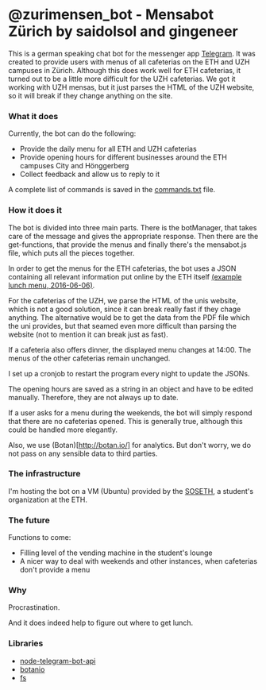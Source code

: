 # @zurimensen_bot - Mensabot Zürich by saidolsol and gingeneer

This is a german speaking chat bot for the messenger app [Telegram](https://telegram.org). It was created to provide users with menus of all cafeterias on the ETH and UZH campuses in Zürich. Although this does work well for ETH cafeterias, it turned out to be a little more difficult for the UZH cafeterias. We got it working with UZH mensas, but it just parses the HTML of the UZH website, so it will break if they change anything on the site.

### What it does

Currently, the bot can do the following:
* Provide the daily menu for all ETH and UZH cafeterias
* Provide opening hours for different businesses around the ETH campuses City and Hönggerberg
* Collect feedback and allow us to reply to it

A complete list of commands is saved in the [commands.txt](https://github.com/saidolsol/mensabot_js/blob/master/commands.txt) file.

### How it does it

The bot is divided into three main parts. There is the botManager, that takes care of the message and gives the appropriate response. Then there are the get-functions, that provide the menus and finally there's the mensabot.js file, which puts all the pieces together.

In order to get the menus for the ETH cafeterias, the bot uses a JSON containing all relevant information put online by the ETH itself [(example lunch menu, 2016-06-06)](https://www.webservices.ethz.ch/gastro/v1/RVRI/Q1E1/meals/de/2016-06-06/lunch). 

For the cafeterias of the UZH, we parse the HTML of the unis website, which is not a good solution, since it can break really fast if they chage anything. The alternative would be to get the data from the PDF file which the uni provides, but that seamed even more difficult than parsing the website (not to mention it can break just as fast).

If a cafeteria also offers dinner, the displayed menu changes at 14:00. The menus of the other cafeterias remain unchanged. 

I set up a cronjob to restart the program every night to update the JSONs.

The opening hours are saved as a string in an object and have to be edited manually. Therefore, they are not always up to date.

If a user asks for a menu during the weekends, the bot will simply respond that there are no cafeterias opened. This is generally true, although this could be handled more elegantly.

Also, we use (Botan)[http://botan.io/] for analytics. But don't worry, we do not pass on any sensible data to third parties.

### The infrastructure

I'm hosting the bot on a VM (Ubuntu) provided by the [SOSETH](http://sos.ethz.ch/ressorts/vsos/), a student's organization at the ETH.

### The future

Functions to come:
* Filling level of the vending machine in the student's lounge
* A nicer way to deal with weekends and other instances, when cafeterias don't provide a menu

### Why

Procrastination.

And it does indeed help to figure out where to get lunch.

### Libraries

* [node-telegram-bot-api](https://github.com/yagop/node-telegram-bot-api)
* [botanio](https://www.npmjs.com/package/botanio)
* [fs](https://nodejs.org/api/fs.html)
